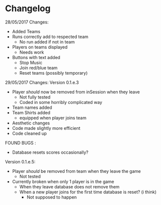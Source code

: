 # Changelog

28/05/2017 Changes:
  - Added Teams
  - Runs correctly add to respected team
    - No run added if not in team
  - Players on teams displayed
    - Needs work
  - Buttons with text added
    - Stop Music
    - Join red/blue team
    - Reset teams (possibly temporary)

29/05/2017 Changes:
Version 0.1.e.3

  - Player *should* now be removed from inSession when they leave
    - Not fully tested
    - Coded in some horribly complicated way
  - Team names added
  - Team Shirts added
    - equipped when player joins team
  - Aesthetic changes
  - Code made slightly more efficient
  - Code cleaned up
  
FOUND BUGS :
  - Database resets scores occasionally?
  
Version 0.1.e.5:

  - Player *should* be removed from team when they leave the game
    - Not tested
  - Currently broken when only 1 player is in the game
    - When they leave database does not remove them
    - When a new player joins for the first time database is reset? (i think)
      - Not supposed to happen

